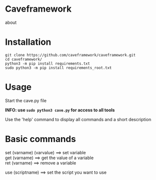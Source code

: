 # Caveframework

about

# Installation

```git clone https://github.com/caveframework/caveframework.git``` <br/>
```cd caveframework/``` <br/>
```python3 -m pip install requirements.txt``` <br/>
```sudo python3 -m pip install requirements_root.txt``` <br/>

# Usage

Start the cave.py file

**INFO: use ```sudo python3 cave.py``` for access to all tools**

Use the 'help' command to display all commands and a short description

# Basic commands

set (varname) (varvalue) ==> set variable <br/>
get (varname)            ==> get the value of a variable <br/>
ret (varname)            ==> remove a variable <br/>

use (scriptname)         ==> set the script you want to use <br/>
